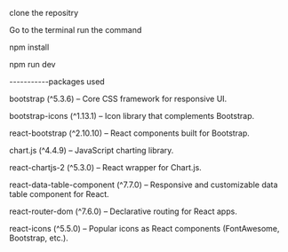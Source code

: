 
clone the repositry

Go to the terminal run the command

npm install

npm run dev






-----------packages used


bootstrap (^5.3.6) – Core CSS framework for responsive UI.

bootstrap-icons (^1.13.1) – Icon library that complements Bootstrap.

react-bootstrap (^2.10.10) – React components built for Bootstrap.

chart.js (^4.4.9) – JavaScript charting library.

react-chartjs-2 (^5.3.0) – React wrapper for Chart.js.

react-data-table-component (^7.7.0) – Responsive and customizable data table component for React.

react-router-dom (^7.6.0) – Declarative routing for React apps.

react-icons (^5.5.0) – Popular icons as React components (FontAwesome, Bootstrap, etc.).

